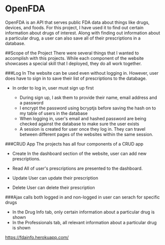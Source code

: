 # OpenFDA

OpenFDA is an API that serves public FDA data about things like drugs, devices, and foods. For this project, I have used it to find out certain information about drugs of interest. Along with finding out information about a particular drug, a user can also save all of their prescriptions in a database. 

##Scope of the Project
There were several things that I wanted to accomplish with this projects. While each component of the website showcases a special skill that I deployed, they do all work together.

###Log In
The website can be used even without logging in. However, user does have to sign in to save their list of prescriptions to the databage. 

* In order to log in, user must sign up first

    * During sign up, I ask them to provide their name, email address and a password
    * I encrypt the password using bcryptjs before saving the hash on to my table of users in the database
    * When logging in, user's email and hashed password are being checked against the database to make sure the user exists
    * A session is created for user once they log in. They can travel between different pages of the websites within the same session. 

###CRUD App
The projects has all four components of a CRUD app

* Create
In the dashboard section of the website, user can add new prescriptions. 

* Read 
All of user's prescriptions are presented to the dashboard.

* Update
User can update their prescription

* Delete
User can delete their prescription

###Ajax calls
both logged in and non-logged in user can serach for specific drugs 

* In the Drug Info tab, only certain information about a particular drug is shown
* In the Professionals tab, all relevant information about a particular drug is shown

https://fdainfo.herokuapp.com/
